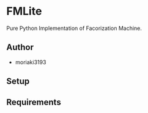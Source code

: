 # FMLite
Pure Python Implementation of Facorization Machine.

## Author
- moriaki3193

## Setup

## Requirements
